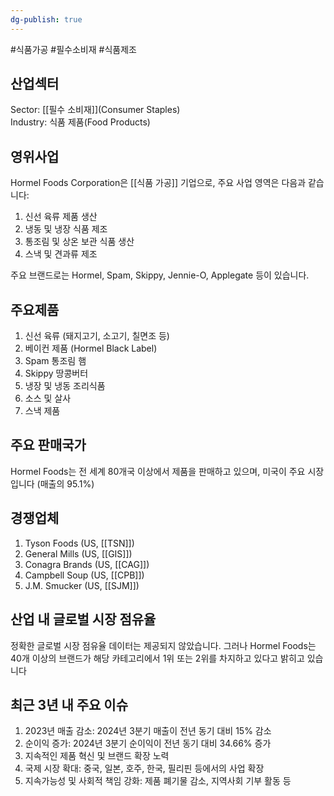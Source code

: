 ```yaml
---
dg-publish: true
---
```

#식품가공 #필수소비재 #식품제조 

## 산업섹터

Sector: [[필수 소비재]](Consumer Staples)  
Industry: 식품 제품(Food Products)

## 영위사업

Hormel Foods Corporation은 [[식품 가공]] 기업으로, 주요 사업 영역은 다음과 같습니다:

1. 신선 육류 제품 생산
2. 냉동 및 냉장 식품 제조
3. 통조림 및 상온 보관 식품 생산
4. 스낵 및 견과류 제조

주요 브랜드로는 Hormel, Spam, Skippy, Jennie-O, Applegate 등이 있습니다.

## 주요제품

1. 신선 육류 (돼지고기, 소고기, 칠면조 등)
2. 베이컨 제품 (Hormel Black Label)
3. Spam 통조림 햄
4. Skippy 땅콩버터
5. 냉장 및 냉동 조리식품
6. 소스 및 살사
7. 스낵 제품

## 주요 판매국가

Hormel Foods는 전 세계 80개국 이상에서 제품을 판매하고 있으며, 미국이 주요 시장입니다 (매출의 95.1%)

## 경쟁업체

1. Tyson Foods (US, [[TSN]])
2. General Mills (US, [[GIS]])
3. Conagra Brands (US, [[CAG]])
4. Campbell Soup (US, [[CPB]])
5. J.M. Smucker (US, [[SJM]])

## 산업 내 글로벌 시장 점유율

정확한 글로벌 시장 점유율 데이터는 제공되지 않았습니다. 그러나 Hormel Foods는 40개 이상의 브랜드가 해당 카테고리에서 1위 또는 2위를 차지하고 있다고 밝히고 있습니다

## 최근 3년 내 주요 이슈

1. 2023년 매출 감소: 2024년 3분기 매출이 전년 동기 대비 15% 감소
2. 순이익 증가: 2024년 3분기 순이익이 전년 동기 대비 34.66% 증가
3. 지속적인 제품 혁신 및 브랜드 확장 노력
4. 국제 시장 확대: 중국, 일본, 호주, 한국, 필리핀 등에서의 사업 확장
5. 지속가능성 및 사회적 책임 강화: 제품 폐기물 감소, 지역사회 기부 활동 등